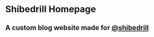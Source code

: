 # Shibedrill Homepage
## A custom blog website made for [@shibedrill](https://github.com/shibedrill)